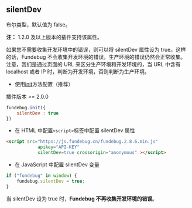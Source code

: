 ## silentDev

布尔类型，默认值为 false。

**注：** 1.2.0 及以上版本的插件支持该属性。

如果您不需要收集开发环境中的错误，则可以将 silentDev 属性设为 true。这样的话，Fundebug 不会收集开发环境的错误，生产环境的错误仍然会正常收集。注意，我们是通过页面的 URL 来区分生产环境和开发环境的，当 URL 中含有 localhost 或者 IP 时，判断为开发环境，否则判断为生产环境。

- 使用[init](../api/init.md)方法配置（推荐）

插件版本 >= 2.0.0

```js
fundebug.init({
    silentDev : true
})
```

-   在 HTML 中配置`<script>`标签中配置 silentDev 属性

```html
<script src="https://js.fundebug.cn/fundebug.2.8.6.min.js"
            apikey="API-KEY"
            silentDev=true crossorigin="anonymous" ></script>
```

-   在 JavaScript 中配置 silentDev 变量

```js
if ("fundebug" in window) {
    fundebug.silentDev = true;
}
```

当 silentDev 设为 true 时，**Fundebug 不再收集开发环境的错误**。
